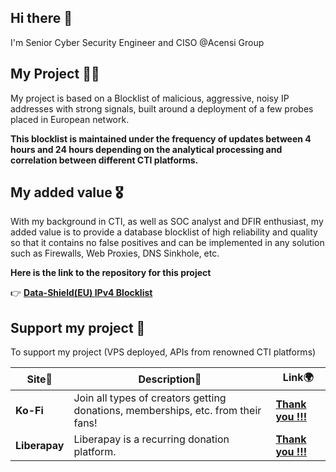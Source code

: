 ## Hi there 👋

I'm Senior Cyber Security Engineer and CISO @Acensi Group

## My Project 🧑‍🏫

My project is based on a Blocklist of malicious, aggressive, noisy IP addresses with strong signals, built around a deployment of a few probes placed in European network.

**This blocklist is maintained under the frequency of updates between 4 hours and 24 hours depending on the analytical processing and correlation between different CTI platforms.**

## My added value 🎖️

With my background in CTI, as well as SOC analyst and DFIR enthusiast, my added value is to provide a database blocklist of high reliability and quality so that it contains no false positives and can be implemented in any solution such as Firewalls, Web Proxies, DNS Sinkhole, etc.

**Here is the link to the repository for this project**

👉 [**Data-Shield(EU) IPv4 Blocklist**](https://github.com/duggytuxy/Intelligence_IPv4_Blocklist)

## Support my project 🙏

To support my project (VPS deployed, APIs from renowned CTI platforms)

| **Site**📍 | **Description**📜 | **Link**🌍 |
|---|---|---|
| **Ko-Fi** | Join all types of creators getting donations, memberships, etc. from their fans! | [**Thank you !!!**](https://ko-fi.com/laurentmduggytuxy) |
| **Liberapay** | Liberapay is a recurring donation platform. | [**Thank you !!!**](https://liberapay.com/Duggy_Tuxy) |